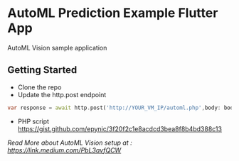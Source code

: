 # AutoML Prediction Example Flutter App 

AutoML Vision sample application

## Getting Started

* Clone the repo
* Update the http.post endpoint
``` dart
var response = await http.post('http://YOUR_VM_IP/automl.php',body: body, headers: headers);
````
* PHP script https://gist.github.com/epynic/3f20f2c1e8acdcd3bea8f8b4bd388c13

*Read More about AutoML Vision setup at : https://link.medium.com/PbL3avfQCW*
